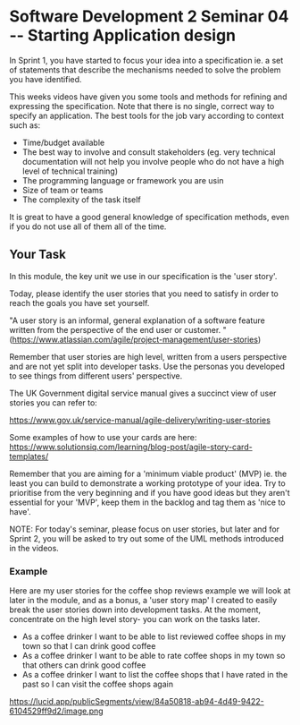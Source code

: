 # Software Development 2 Seminar 04 -- Starting Application design

In Sprint 1, you have started to focus your idea into a specification ie. a set of statements that describe the mechanisms needed to solve the problem you have identified.

This weeks videos have given you some tools and methods for refining and expressing the specification.  Note that there is no single, correct way to specify an application.  The best tools for the job vary according to context such as:

  * Time/budget available
 * The best way to involve and consult stakeholders (eg. very  technical documentation will not help you involve people who   do not have a high level of technical training)
 * The programming language or framework you are usin
 * Size of team or teams
 * The complexity of the task itself

It is great to have a good general knowledge of specification methods, even if you do not use all of them all of the time.

## Your Task

In this module, the key unit we use in our specification is the 'user story'.

Today, please identify the user stories that you need to satisfy in order to reach the goals you have set yourself.

"A user story is an informal, general explanation of a software feature written from the perspective of the end user or customer. " (https://www.atlassian.com/agile/project-management/user-stories)

Remember that user stories are high level, written from a users perspective and are not yet split into developer tasks.  Use the personas you developed to see things from different users' perspective.

The UK Government digital service manual gives a succinct view of user stories you can refer to:

https://www.gov.uk/service-manual/agile-delivery/writing-user-stories

Some examples of how to use your cards are here: https://www.solutionsiq.com/learning/blog-post/agile-story-card-templates/


Remember that you are aiming for a 'minimum viable product'  (MVP) ie. the least you can build to demonstrate a working prototype of your idea.  Try to prioritise from the very beginning and if you have good ideas but they aren't essential for your 'MVP', keep them in the backlog and tag them as 'nice to have'.

NOTE: For today's seminar, please focus on user stories, but later and for Sprint 2, you will be asked to try out some of the UML methods introduced in the videos.


### Example

Here are my user stories for the coffee shop reviews example we will look at later in the module, and as a bonus, a 'user story map' I created to easily break the user stories down into development tasks. At the moment, concentrate on the high level story- you can work on the tasks later.

  * As a coffee drinker I want to be able to list reviewed coffee shops in my town so that I can drink good coffee
  * As a coffee drinker I want to be able to rate coffee shops  in my town so that others can drink good coffee
  * As a coffee drinker I want to list the coffee shops that I have rated in the past so I can visit the coffee shops again

https://lucid.app/publicSegments/view/84a50818-ab94-4d49-9422-6104529ff9d2/image.png
